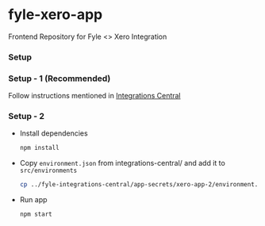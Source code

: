 # fyle-xero-app
Frontend Repository for Fyle &lt;> Xero Integration

### Setup

### Setup - 1 (Recommended)
Follow instructions mentioned in [Integrations Central](https://github.com/fylein/fyle-integrations-central/)

### Setup - 2
* Install dependencies

    ```bash
    npm install
    ```

* Copy `environment.json` from integrations-central/ and add it to `src/environments`

    ```bash
    cp ../fyle-integrations-central/app-secrets/xero-app-2/environment.json src/environments/environment.json
    ```

* Run app

    ```bash
    npm start
    ```
